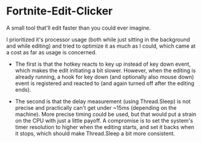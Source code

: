 # Fortnite-Edit-Clicker
A small tool that'll edit faster than you could ever imagine.

I prioritized it's processor usage (both while just sitting in the background and while editing) and tried to optimize it as much as I could, which came at a cost as far as usage is concerned.

- The first is that the hotkey reacts to key up instead of key down event, which makes the edit initiating a bit slower. However, when the editing is already running, a hook for key down (and optionally also mouse down) event is registered and reacted to (and again turned off after the editing ends).

- The second is that the delay measurement (using Thread.Sleep) is not precise and practically can't get under ~15ms (depending on the machine). More precise timing could be used, but that would put a strain on the CPU with just a little payoff. A compromise is to set the system's timer resolution to higher when the editing starts, and set it backs when it stops, which should make Thread.Sleep a bit more consistent.
